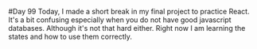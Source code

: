 #Day 99
Today, I made a short break in my final project to practice React. 
It's a bit confusing especially when you do not have good javascript databases.
Although it's not that hard either. 
Right now I am learning the states and how to use them correctly.
